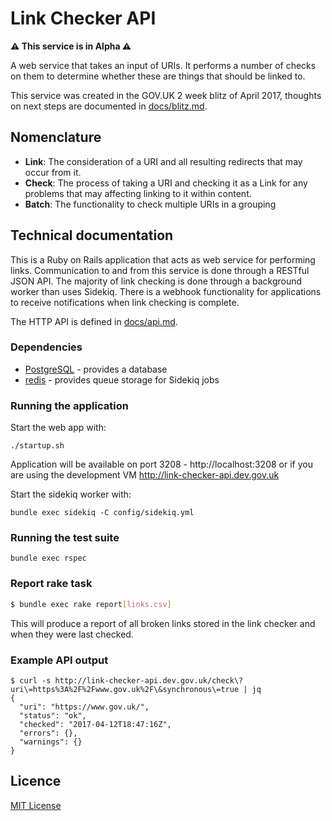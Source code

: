 # Link Checker API

**⚠️ This service is in Alpha ⚠️**

A web service that takes an input of URIs. It performs a number of checks on
them to determine whether these are things that should be linked to.

This service was created in the GOV.UK 2 week blitz of April 2017, thoughts on
next steps are documented in [docs/blitz.md](docs/blitz.md).

## Nomenclature

- **Link**: The consideration of a URI and all resulting redirects
  that may occur from it.
- **Check**: The process of taking a URI and checking it as a Link
  for any problems that may affecting linking to it within content.
- **Batch**: The functionality to check multiple URIs in a grouping

## Technical documentation

This is a Ruby on Rails application that acts as web service for performing
links. Communication to and from this service is done through a RESTful JSON
API. The majority of link checking is done through a background worker than
uses Sidekiq. There is a webhook functionality for applications to receive
notifications when link checking is complete.

The HTTP API is defined in [docs/api.md](docs/api.md).

### Dependencies

- [PostgreSQL](https://www.postgresql.org/) - provides a database
- [redis](https://redis.io) - provides queue storage for Sidekiq jobs

### Running the application

Start the web app with:

`./startup.sh`

Application will be available on port 3208 - http://localhost:3208 or if you
are using the development VM http://link-checker-api.dev.gov.uk

Start the sidekiq worker with:

`bundle exec sidekiq -C config/sidekiq.yml`

### Running the test suite

`bundle exec rspec`

### Report rake task

```bash
$ bundle exec rake report[links.csv]
```

This will produce a report of all broken links stored in the link checker and when they were last checked.

### Example API output

```
$ curl -s http://link-checker-api.dev.gov.uk/check\?uri\=https%3A%2F%2Fwww.gov.uk%2F\&synchronous\=true | jq
{
  "uri": "https://www.gov.uk/",
  "status": "ok",
  "checked": "2017-04-12T18:47:16Z",
  "errors": {},
  "warnings": {}
}
```

## Licence

[MIT License](LICENSE)
